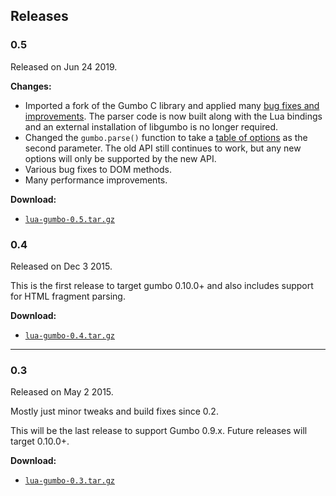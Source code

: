Releases
--------

### 0.5

Released on Jun 24 2019.

**Changes:**

* Imported a fork of the Gumbo C library and applied many
  [bug fixes and improvements][lib readme]. The parser code is now
  built along with the Lua bindings and an external installation of
  libgumbo is no longer required.
* Changed the `gumbo.parse()` function to take a [table of options]
  as the second parameter. The old API still continues to work, but
  any new options will only be supported by the new API.
* Various bug fixes to DOM methods.
* Many performance improvements.

**Download:**

* [`lua-gumbo-0.5.tar.gz`](https://craigbarnes.gitlab.io/dist/lua-gumbo/lua-gumbo-0.5.tar.gz)

### 0.4

Released on Dec 3 2015.

This is the first release to target gumbo 0.10.0+ and also includes
support for HTML fragment parsing.

**Download:**

* [`lua-gumbo-0.4.tar.gz`](https://craigbarnes.gitlab.io/dist/lua-gumbo/lua-gumbo-0.4.tar.gz)

---

### 0.3

Released on May 2 2015.

Mostly just minor tweaks and build fixes since 0.2.

This will be the last release to support Gumbo 0.9.x. Future releases
will target 0.10.0+.

**Download:**

* [`lua-gumbo-0.3.tar.gz`](https://craigbarnes.gitlab.io/dist/lua-gumbo/lua-gumbo-0.3.tar.gz)


[lib readme]: https://gitlab.com/craigbarnes/lua-gumbo/blob/07bea90bb0afbc7ab1e4475e5711faac08264d20/lib/README.md
[table of options]: https://craigbarnes.gitlab.io/lua-gumbo/#parsing-options
